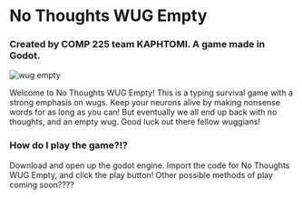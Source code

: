 # No Thoughts WUG Empty
### Created by COMP 225 team KAPHTOMI. A game made in Godot.
![wug empty](https://github.com/kaphtomi/WugGameWIP/assets/123122852/2d34c884-ccb1-4d25-bcd4-02fc86424c92)

Welcome to No Thoughts WUG Empty! This is a typing survival game with a strong emphasis on wugs. Keep your neurons alive by making nonsense words for as long as you can! But eventually we all end up back with no thoughts, and an empty wug. Good luck out there fellow wuggians!

### How do I play the game?!?
Download and open up the godot engine. Import the code for No Thoughts WUG Empty, and click the play button! Other possible methods of play coming soon????


